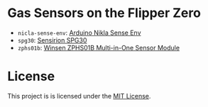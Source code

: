 # Gas Sensors on the Flipper Zero

- `nicla-sense-env`: [Arduino Nikla Sense Env](https://docs.arduino.cc/hardware/nicla-sense-env/)
- `spg30`: [Sensirion SPG30](https://sensirion.com/products/catalog/SGP30)
- `zphs01b`: [Winsen ZPHS01B Multi-in-One Sensor Module](https://www.winsen-sensor.com/product/zphs01b.html)

# License

This project is is licensed under the [MIT License](LICENSE).
